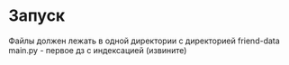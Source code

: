 # Запуск
Файлы должен лежать в одной директории с директорией friend-data
main.py - первое дз с индексацией (извините)
